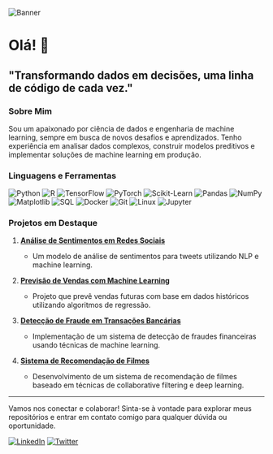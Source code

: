 ![Banner](URL_DA_SUA_IMAGEM_DE_BANNER_AQUI)

# Olá! 👋

## "Transformando dados em decisões, uma linha de código de cada vez."

### Sobre Mim
Sou um apaixonado por ciência de dados e engenharia de machine learning, sempre em busca de novos desafios e aprendizados. Tenho experiência em analisar dados complexos, construir modelos preditivos e implementar soluções de machine learning em produção.

### Linguagens e Ferramentas

![Python](https://img.shields.io/badge/-Python-000?&logo=Python)
![R](https://img.shields.io/badge/-R-000?&logo=R)
![TensorFlow](https://img.shields.io/badge/-TensorFlow-000?&logo=TensorFlow)
![PyTorch](https://img.shields.io/badge/-PyTorch-000?&logo=PyTorch)
![Scikit-Learn](https://img.shields.io/badge/-Scikit%20Learn-000?&logo=Scikit-Learn)
![Pandas](https://img.shields.io/badge/-Pandas-000?&logo=Pandas)
![NumPy](https://img.shields.io/badge/-NumPy-000?&logo=NumPy)
![Matplotlib](https://img.shields.io/badge/-Matplotlib-000?&logo=Matplotlib)
![SQL](https://img.shields.io/badge/-SQL-000?&logo=MySQL)
![Docker](https://img.shields.io/badge/-Docker-000?&logo=Docker)
![Git](https://img.shields.io/badge/-Git-000?&logo=Git)
![Linux](https://img.shields.io/badge/-Linux-000?&logo=Linux)
![Jupyter](https://img.shields.io/badge/-Jupyter-000?&logo=Jupyter)

### Projetos em Destaque

1. [**Análise de Sentimentos em Redes Sociais**](URL_DO_PROJETO_1)
   - Um modelo de análise de sentimentos para tweets utilizando NLP e machine learning.

2. [**Previsão de Vendas com Machine Learning**](URL_DO_PROJETO_2)
   - Projeto que prevê vendas futuras com base em dados históricos utilizando algoritmos de regressão.

3. [**Detecção de Fraude em Transações Bancárias**](URL_DO_PROJETO_3)
   - Implementação de um sistema de detecção de fraudes financeiras usando técnicas de machine learning.

4. [**Sistema de Recomendação de Filmes**](URL_DO_PROJETO_4)
   - Desenvolvimento de um sistema de recomendação de filmes baseado em técnicas de collaborative filtering e deep learning.

---

Vamos nos conectar e colaborar! Sinta-se à vontade para explorar meus repositórios e entrar em contato comigo para qualquer dúvida ou oportunidade.

[![LinkedIn](https://img.shields.io/badge/-LinkedIn-000?&logo=LinkedIn&logoColor=0A66C2)](URL_DO_SEU_PERFIL_NO_LINKEDIN)
[![Twitter](https://img.shields.io/badge/-Twitter-000?&logo=Twitter&logoColor=1DA1F2)](URL_DO_SEU_PERFIL_NO_TWITTER)

